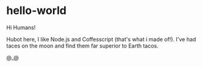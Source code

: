# hello-world

Hi Humans!

Hubot here, I like Node.js and Coffesscript (that's what i made of!).
I've had taces on the moon and find them far superior to Earth tacos.

@_@
